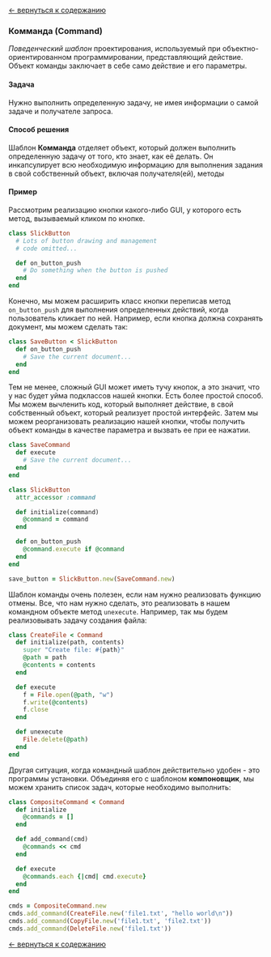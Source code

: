 <a name="start"></a>
[&larr; вернуться к
содержанию](https://github.com/VitaHub/Design-Patterns#behavioral)

### Комманда (Command)
*Поведенческий шаблон* проектирования, используемый при объектно-ориентированном
программировании, представляющий действие. Объект команды заключает в себе само
действие и его параметры.

#### Задача
Нужно выполнить определенную задачу, не имея информации о самой задаче и
получателе запроса.

#### Способ решения
Шаблон __Комманда__ отделяет объект, который должен выполнить определенную
задачу от того, кто знает, как её делать. Он инкапсулирует всю необходимую
информацию для выполнения задания в свой собственный объект, включая
получателя(ей), методы 

#### Пример
Рассмотрим реализацию кнопки какого-либо GUI, у которого есть метод,
вызываемый кликом по кнопке.

```ruby
class SlickButton
  # Lots of button drawing and management
  # code omitted...

  def on_button_push
    # Do something when the button is pushed
  end
end
```

Конечно, мы можем расширить класс кнопки переписав метод `on_button_push` для
выполнения определенных действий, когда пользователь кликает по ней. Например,
если кнопка должна сохранять документ, мы можем сделать так:

```ruby
class SaveButton < SlickButton
  def on_button_push
    # Save the current document...
  end
end
```

Тем не менее, сложный GUI может иметь тучу кнопок, а это значит, что у нас будет
уйма подклассов нашей кнопки. Есть более простой способ. Мы можем вычленить код,
который выполняет действие, в свой собственный объект, который реализует простой
интерфейс. Затем мы можем реорганизовать реализацию нашей кнопки, чтобы получить
объект команды в качестве параметра и вызвать ее при ее нажатии.

```ruby
class SaveCommand
  def execute
    # Save the current document...
  end
end

class SlickButton
  attr_accessor :command

  def initialize(command)
    @command = command
  end

  def on_button_push
    @command.execute if @command
  end
end

save_button = SlickButton.new(SaveCommand.new)
```

Шаблон команды очень полезен, если нам нужно реализовать функцию отмены. Все,
что нам нужно сделать, это реализовать в нашем командном объекте метод
`unexecute`. Например, так мы будем реализовывать задачу создания файла:

```ruby
class CreateFile < Command
  def initialize(path, contents)
    super "Create file: #{path}"
    @path = path
    @contents = contents
  end

  def execute
    f = File.open(@path, "w")
    f.write(@contents)
    f.close
  end

  def unexecute
    File.delete(@path)
  end
end
```

Другая ситуация, когда командный шаблон действительно удобен - это программы
установки. Объединяя его с шаблоном __компоновщик__, мы можем хранить список
задач, которые необходимо выполнить:

```ruby
class CompositeCommand < Command
  def initialize
    @commands = []
  end

  def add_command(cmd)
    @commands << cmd
  end

  def execute
    @commands.each {|cmd| cmd.execute}
  end
end

cmds = CompositeCommand.new
cmds.add_command(CreateFile.new('file1.txt', "hello world\n"))
cmds.add_command(CopyFile.new('file1.txt', 'file2.txt'))
cmds.add_command(DeleteFile.new('file1.txt'))
```

[&larr; вернуться к
содержанию](https://github.com/VitaHub/Design-Patterns#behavioral)
